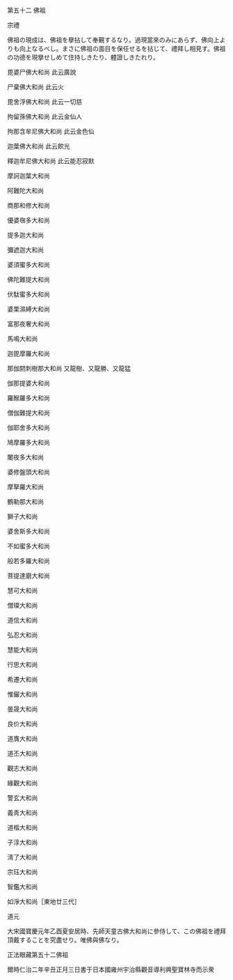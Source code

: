 

第五十二 佛祖  

  

 宗禮  

 佛祖の現成は、佛祖を擧拈して奉覲するなり。過現當來のみにあらず、佛向上よりも向上なるべし。まさに佛祖の面目を保任せるを拈じて、禮拜し相見す。佛祖の功德を現擧せしめて住持しきたり、體證しきたれり。  

 毘婆尸佛大和尚 此云廣說  

 尸棄佛大和尚 此云火  

 毘舍浮佛大和尚 此云一切慈  

 拘留孫佛大和尚 此云金仙人  

 拘那含牟尼佛大和尚 此云金色仙  

迦葉佛大和尚 此云飮光  

 釋迦牟尼佛大和尚 此云能忍寂默  

 摩訶迦葉大和尚  

 阿難陀大和尚  

 商那和修大和尚  

 優婆毱多大和尚  

 提多迦大和尚  

 彌遮迦大和尚  

 婆須蜜多大和尚  

 佛陀難提大和尚  

 伏駄蜜多大和尚  

 婆栗濕縛大和尚  

 富那夜奢大和尚  

 馬鳴大和尚  

迦毘摩羅大和尚  

 那伽閼刺樹那大和尚 又龍樹、又龍勝、又龍猛  

 伽那提婆大和尚  

 羅睺羅多大和尚  

僧伽難提大和尚  

 伽耶舍多大和尚  

 鳩摩羅多大和尚  

 闍夜多大和尚  

 婆修盤頭大和尚  

 摩拏羅大和尚  

 鶴勒那大和尚  

 獅子大和尚  

 婆舍斯多大和尚  

 不如蜜多大和尚  

 般若多羅大和尚  

 菩提達磨大和尚  

 慧可大和尚  

僧璨大和尚  

 道信大和尚  

 弘忍大和尚  

 慧能大和尚  

 行思大和尚  

 希遷大和尚  

 惟儼大和尚  

 曇晟大和尚  

 良价大和尚  

 道膺大和尚  

 道丕大和尚  

 觀志大和尚  

緣觀大和尚  

 警玄大和尚  

 義靑大和尚  

 道楷大和尚  

 子淳大和尚  

淸了大和尚  

 宗珏大和尚  

 智鑑大和尚  

 如淨大和尚［東地廿三代］  

 道元  

 大宋國寶慶元年乙酉夏安居時、先師天童古佛大和尚に參侍して、この佛祖を禮拜頂戴することを究盡せり。唯佛與佛なり。  

  

正法眼藏第五十二佛祖  

  

 爾時仁治二年辛丑正月三日書于日本國雍州宇治縣觀音導利興聖寶林寺而示衆  

  



